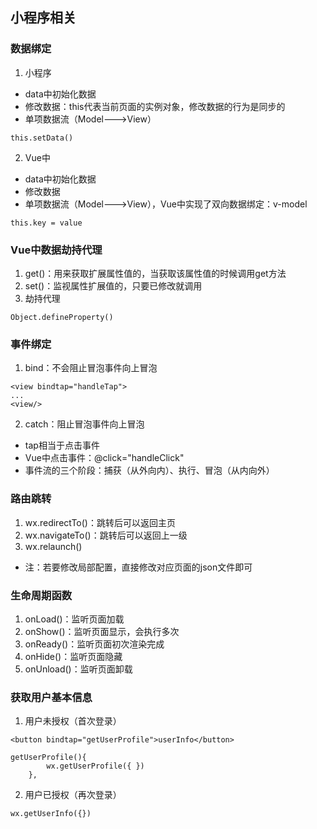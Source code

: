 ## 小程序相关
### 数据绑定
1. 小程序
* data中初始化数据
* 修改数据：this代表当前页面的实例对象，修改数据的行为是同步的
* 单项数据流（Model--->View）
```
this.setData()
```
2. Vue中
* data中初始化数据
* 修改数据
* 单项数据流（Model--->View），Vue中实现了双向数据绑定：v-model
```
this.key = value
```
### Vue中数据劫持代理
1. get()：用来获取扩展属性值的，当获取该属性值的时候调用get方法
2. set()：监视属性扩展值的，只要已修改就调用
3. 劫持代理
```
Object.defineProperty()
```
### 事件绑定
1. bind：不会阻止冒泡事件向上冒泡
```
<view bindtap="handleTap">
...
<view/>
```
2. catch：阻止冒泡事件向上冒泡
* tap相当于点击事件
* Vue中点击事件：@click="handleClick"
* 事件流的三个阶段：捕获（从外向内）、执行、冒泡（从内向外）
### 路由跳转
1. wx.redirectTo()：跳转后可以返回主页
2. wx.navigateTo()：跳转后可以返回上一级
3. wx.relaunch()
* 注：若要修改局部配置，直接修改对应页面的json文件即可
### 生命周期函数
1. onLoad()：监听页面加载
2. onShow()：监听页面显示，会执行多次
3. onReady()：监听页面初次渲染完成
4. onHide()：监听页面隐藏
5. onUnload()：监听页面卸载
### 获取用户基本信息
1. 用户未授权（首次登录）
```
<button bindtap="getUserProfile">userInfo</button>
```
```
getUserProfile(){
        wx.getUserProfile({ })
    },
```
2. 用户已授权（再次登录）
```
wx.getUserInfo({})
```